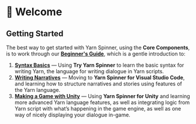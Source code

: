 # 👋 Welcome

## Getting Started

The best way to get started with Yarn Spinner, using the **Core Components**, is to work through our [**Beginner's Guide**](https://app.gitbook.com/o/-MUzdrP-qDd2PGa85Yan/s/-MUzduXovTOfMmBpZ0Wi/\~/changes/120/beginners-guide), which is a gentle introduction to:

1. [**Syntax Basics**](syntax-basics.md) — Using **Try Yarn Spinner** to learn the basic syntax for writing Yarn, the language for writing dialogue in Yarn scripts.&#x20;
2. [**Writing Narratives**](writing-narratives.md)  — Moving to **Yarn Spinner for Visual Studio Code**, and learning how to structure narratives and stories using features of the Yarn language.
3. [**Making a Game with Unity**](using-a-game-engine/) — Using **Yarn Spinner for Unity** and learning more advanced Yarn language features, as well as integrating logic from Yarn script with what’s happening in the game engine, as well as one way of nicely displaying your dialogue in-game.
